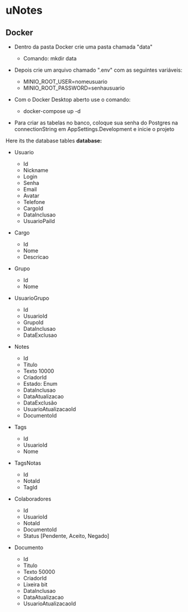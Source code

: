 # uNotes

## Docker
- Dentro da pasta Docker crie uma pasta chamada "data"
  - Comando: mkdir data

- Depois crie um arquivo chamado ".env" com as seguintes variáveis:
  - MINIO_ROOT_USER=nomeusuario 
  - MINIO_ROOT_PASSWORD=senhausuario

- Com o Docker Desktop aberto use o comando:
  - docker-compose up -d

- Para criar as tabelas no banco, coloque sua senha do Postgres na connectionString em AppSettings.Development e inicie o projeto

Here its the database tables
**database:** 
 - Usuario
   - Id
   - Nickname
   - Login
   - Senha
   - Email
   - Avatar
   - Telefone
   - CargoId
   - DataInclusao
   - UsuarioPaiId
  
 - Cargo
   - Id
   - Nome
   - Descricao
  
 - Grupo
   - Id
   - Nome
  
 - UsuarioGrupo
   - Id
   - UsuarioId
   - GrupoId
   - DataInclusao
   - DataExclusao
  
 - Notes
   - Id
   - Titulo
   - Texto 10000
   - CriadorId
   - Estado: Enum
   - DataInclusao
   - DataAtualizacao
   - DataExclusão
   - UsuarioAtualizacaoId
   - DocumentoId
   
 - Tags
   - Id
   - UsuarioId
   - Nome
   
 - TagsNotas
   - Id
   - NotaId
   - TagId
  
 - Colaboradores
   - Id
   - UsuarioId
   - NotaId
   - DocumentoId
   - Status [Pendente, Aceito, Negado]
  
 - Documento
   - Id
   - Titulo
   - Texto 50000
   - CriadorId
   - Lixeira bit
   - DataInclusao
   - DataAtualizacao
   - UsuarioAtualizacaoId
